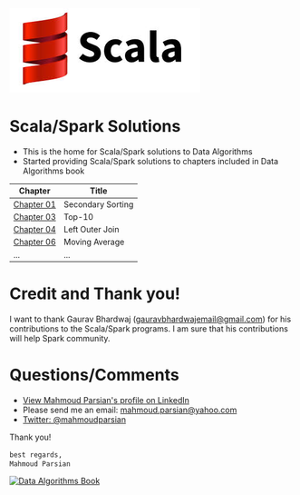 ![Scala/Spark Solutions](./scala.jpeg)

Scala/Spark Solutions
=====================
* This is the home for Scala/Spark solutions to Data Algorithms
* Started providing Scala/Spark solutions to chapters included in Data Algorithms book

Chapter                             |  Title                                      |
----------------------------------- | ------------------------------------------- | 
[Chapter 01](./chap01/scala/)       |  Secondary Sorting                          | 
[Chapter 03](./chap03/scala/)       |  Top-10                                     |
[Chapter 04](./chap04/scala/)       |  Left Outer Join                            |
[Chapter 06](./chap06/scala/)       |  Moving Average                             |
...                                 |  ...                                        |

Credit and Thank you!
=====================
I want to thank Gaurav Bhardwaj (gauravbhardwajemail@gmail.com)
for his contributions to the Scala/Spark programs. I am sure 
that his contributions will help Spark community.

Questions/Comments
==================
* [View Mahmoud Parsian's profile on LinkedIn](http://www.linkedin.com/in/mahmoudparsian)
* Please send me an email: mahmoud.parsian@yahoo.com
* [Twitter: @mahmoudparsian](http://twitter.com/mahmoudparsian) 

Thank you!
````
best regards,
Mahmoud Parsian
````

[![Data Algorithms Book](https://github.com/mahmoudparsian/data-algorithms-book/raw/master/misc/large-image.jpg)](http://shop.oreilly.com/product/0636920033950.do)

